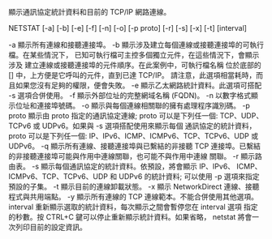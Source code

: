 顯示通訊協定統計資料和目前的 TCP/IP 網路連線。

NETSTAT [-a] [-b] [-e] [-f] [-n] [-o] [-p proto] [-r] [-s] [-x] [-t] [interval]

  -a            顯示所有連線和接聽連接埠。
  -b            顯示涉及建立每個連線或接聽連接埠的可執行檔。在某些情況下，
                已知可執行檔可主控多個獨立元件，在這些情況下，會顯示涉及
                建立連線或接聽連接埠的元件順序。在此案例中，可執行檔名稱
                位於底部的 [] 中，上方便是它呼叫的元件，直到已達 TCP/IP。
                請注意，此選項相當耗時，而且如果您沒有足夠的權限，便會失敗。
  -e            顯示乙太網路統計資料。此選項可搭配 -s 選項合併使用。
  -f            顯示外部位址的完整網域名稱 (FQDN)。
  -n            以數字格式顯示位址和連接埠號碼。
  -o            顯示與每個連線相關聯的擁有處理程序識別碼。
  -p proto      顯示由 proto 指定的通訊協定連線; proto 可以是下列任一個:
                TCP、UDP、TCPv6 或 UDPv6。如果與 -s 選項搭配使用來顯示每個
                通訊協定的統計資料，proto 可以是下列任一個:
                IP、IPv6、ICMP、ICMPv6、TCP、TCPv6、UDP 或 UDPv6。
  -q            顯示所有連線、接聽連接埠與已繫結的非接聽 TCP 連接埠。已繫結
                的非接聽連接埠可能與作用中連線關聯，也可能不與作用中連線
                關聯。
  -r            顯示路由表。
  -s            顯示每個通訊協定的統計資料。依預設，將會顯示 IP、IPv6、
                ICMP、ICMPv6、TCP、TCPv6、UDP 和 UDPv6 的統計資料; 可以使用
                -p 選項來指定預設的子集。
  -t            顯示目前的連線卸載狀態。
  -x            顯示 NetworkDirect 連線、接聽程式與共用端點。
  -y            顯示所有連線的 TCP 連線範本。不能合併使用其他選項。
  interval      重新顯示選取的統計資料，每次顯示之間會暫停您在 interval 選項
                指定的秒數。按 CTRL+C 鍵可以停止重新顯示統計資料。如果省略，
                netstat 將會一次列印目前的設定資訊。
